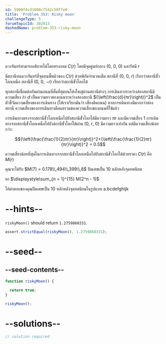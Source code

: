 ```yaml
---
id: 5900f4cd1000cf542c50ffe0
title: 'Problem 353: Risky moon'
challengeType: 5
forumTopicId: 302013
dashedName: problem-353-risky-moon
---
```


# --description--

ดวงจันทร์สามารถอธิบายได้โดยทรงกลม $C(r)$ โดยมีจุดศูนย์กลาง (0, 0, 0) และรัศมี $r$

มีสถานีบนดวงจันทร์ที่จุดบนพื้นผิวของ $C(r)$ ด้วยพิกัดจำนวนเต็ม สถานีที่ (0, 0, $r$) เรียกว่าสถานีขั้วโลกเหนือ สถานีที่ (0, 0, $-r$) เรียกว่าสถานีขั้วโลกใต้

ทุกสถานีเชื่อมต่อกันผ่านถนนที่สั้นที่สุดบนโค้งใหญ่ผ่านสถานีต่างๆ การเดินทางระหว่างสองสถานีมีความเสี่ยง ถ้า $d$ เป็นความยาวของถนนระหว่างสองสถานี $\{\left(\frac{d}{πr}\right)}^2$ เป็นตัวชี้วัดความเสี่ยงของการเดินทาง (ให้เราเรียกมันว่า เสี่ยงติดถนน) หากการเดินทางมีมากกว่าสองสถานี ความเสี่ยงของการเดินทางคือผลรวมของความเสี่ยงของถนนที่ใช้แล้ว

การเดินทางตรงจากสถานีขั้วโลกเหนือไปยังสถานีขั้วโลกใต้มีความยาว $πr$ และมีความเสี่ยง 1 การเดินทางจากสถานีขั้วโลกเหนือไปยังสถานีขั้วโลกใต้ผ่าน (0, $r$, 0) มีความยาวเท่ากัน แต่มีความเสี่ยงน้อยกว่า:

$${\left(\frac{\frac{1}{2}πr}{πr}\right)}^2+{\left(\frac{\frac{1}{2}πr}{πr}\right)}^2 = 0.5$$

ความเสี่ยงน้อยที่สุดในการเดินทางจากสถานีขั้วโลกเหนือไปยังสถานีขั้วโลกใต้ด้วยราคา $C(r)$ คือ $M(r)$

คุณจะได้รับ $M(7) = 0.178\\,494\\,399\\,8$ ปัดเศษเป็น 10 หลักหลังจุดทศนิยม

หา $\displaystyle\sum_{n = 1}^{15} M(2^n - 1)$

ให้คำตอบของคุณปัดเศษเป็น 10 หลักหลังจุดทศนิยมในรูปแบบ a.bcdefghijk

# --hints--

`riskyMoon()` should return `1.2759860331`.

```js
assert.strictEqual(riskyMoon(), 1.2759860331);
```

# --seed--

## --seed-contents--

```js
function riskyMoon() {

  return true;
}

riskyMoon();
```

# --solutions--

```js
// solution required
```

